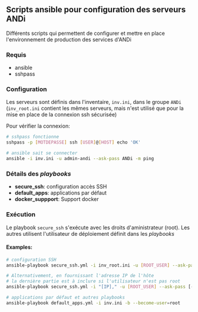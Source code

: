 ## Scripts ansible pour configuration des serveurs ANDi

Différents scripts qui permettent de configurer et mettre en place l'environnement de production des services d'ANDi

### Requis
- ansible
- sshpass

### Configuration
Les serveurs sont définis dans l'inventaire, `inv.ini`, dans le groupe `ANDi` (`inv_root.ini` contient les mêmes serveurs, mais n'est utilisé que pour la mise en place de la connexion ssh sécurisée)

Pour vérifier la connexion:
```bash
# sshpass fonctionne
sshpass -p [MOTDEPASSE] ssh [USER]@[HOST] echo 'OK'

# ansible sait se connecter
ansible -i inv.ini -u admin-andi --ask-pass ANDi -m ping
```

### Détails des _playbooks_

- **secure_ssh**: configuration accès SSH
- **default_apps**: applications par défaut
- **docker_suppport**: Support docker

### Exécution
Le playbook `secure_ssh` s'exécute avec les droits d'aministrateur (root). Les autres utilisent l'utilisateur de déploiement définit dans les _playbooks_

#### Examples:
```bash
# configuration SSH
ansible-playbook secure_ssh.yml -i inv_root.ini -u [ROOT_USER] --ask-pass

# Alternativement, en fournissant l'adresse IP de l'hôte
# la dernière partie est à inclure si l'utilisateur n'est pas root
ansible-playbook secure_ssh.yml -i "[IP]," -u [ROOT_USER] --ask-pass [-b --become-user=root]

# applications par défaut et autres playbooks
ansible-playbook default_apps.yml -i inv.ini -b --become-user=root
```
